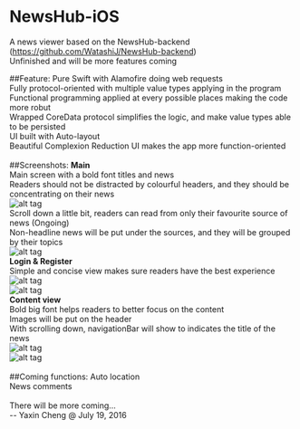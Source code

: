 # NewsHub-iOS
A news viewer based on the NewsHub-backend (https://github.com/WatashiJ/NewsHub-backend)<br>
Unfinished and will be more features coming<br>

##Feature:
Pure Swift with Alamofire doing web requests<br>
Fully protocol-oriented with multiple value types applying in the program<br>
Functional programming applied at every possible places making the code more robut<br>
Wrapped CoreData protocol simplifies the logic, and make value types able to be persisted<br>
UI built with Auto-layout<br>
Beautiful Complexion Reduction UI makes the app more function-oriented<br>
<br>
##Screenshots:
**Main**<br>
Main screen with a bold font titles and news<br>
Readers should not be distracted by colourful headers, and they should be concentrating on their news<br>
![alt tag](http://web.cs.dal.ca/~ycheng/resume/Github/NewsHub/main.png)<br>
Scroll down a little bit, readers can read from only their favourite source of news (Ongoing)<br>
Non-headline news will be put under the sources, and they will be grouped by their topics<br>
![alt tag](http://ycheng.xyz/static/Github/NewsHub/more.png)<br>
**Login & Register**<br>
Simple and concise view makes sure readers have the best experience<br>
![alt tag](http://web.cs.dal.ca/~ycheng/resume/Github/NewsHub/login.png)<br>
![alt tag](http://web.cs.dal.ca/~ycheng/resume/Github/NewsHub/register.png)<br>
**Content view**<br>
Bold big font helps readers to better focus on the content<br>
Images will be put on the header<br>
With scrolling down, navigationBar will show to indicates the title of the news<br>
![alt tag](http://web.cs.dal.ca/~ycheng/resume/Github/NewsHub/content.png)<br>
![alt tag](http://web.cs.dal.ca/~ycheng/resume/Github/NewsHub/contentMore.png)<br>
<br>
##Coming functions:
Auto location<br>
News comments<br>
<br>
There will be more coming...<br>
-- Yaxin Cheng  @ July 19, 2016
